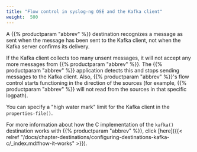 ```yaml
---
title: "Flow control in syslog-ng OSE and the Kafka client"
weight:  500
---
```

<!-- DISCLAIMER: This file is based on the syslog-ng Open Source Edition documentation https://github.com/balabit/syslog-ng-ose-guides/commit/2f4a52ee61d1ea9ad27cb4f3168b95408fddfdf2 and is used under the terms of The syslog-ng Open Source Edition Documentation License. The file has been modified by Axoflow. -->

A {{% productparam "abbrev" %}} destination recognizes a message as sent when the message has been sent to the Kafka client, not when the Kafka server confirms its delivery.

If the Kafka client collects too many unsent messages, it will not accept any more messages from {{% productparam "abbrev" %}}. The {{% productparam "abbrev" %}} application detects this and stops sending messages to the Kafka client. Also, {{% productparam "abbrev" %}}'s flow control starts functioning in the direction of the sources (for example, {{% productparam "abbrev" %}} will not read from the sources in that specific logpath).

You can specify a "high water mark" limit for the Kafka client in the `properties-file()`.

For more information about how the C implementation of the `kafka()` destination works with {{% productparam "abbrev" %}}, click [here]({{< relref "/docs/chapter-destinations/configuring-destinations-kafka-c/_index.md#how-it-works" >}}).
